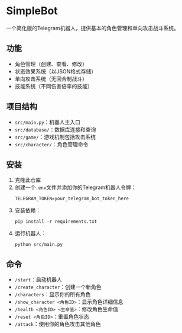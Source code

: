 # SimpleBot

一个简化版的Telegram机器人，提供基本的角色管理和单向攻击战斗系统。

## 功能

- 角色管理（创建、查看、修改）
- 状态效果系统（以JSON格式存储）
- 单向攻击系统（无回合制战斗）
- 技能系统（不同伤害倍率的技能）

## 项目结构

- `src/main.py`：机器人主入口
- `src/database/`：数据库连接和查询
- `src/game/`：游戏机制包括攻击系统
- `src/character/`：角色管理命令

## 安装

1. 克隆此仓库
2. 创建一个`.env`文件并添加你的Telegram机器人令牌：
   ```
   TELEGRAM_TOKEN=your_telegram_bot_token_here
   ```
3. 安装依赖：
   ```
   pip install -r requirements.txt
   ```
4. 运行机器人：
   ```
   python src/main.py
   ```

## 命令

- `/start`：启动机器人
- `/create_character`：创建一个新角色
- `/characters`：显示你的所有角色
- `/show_character <角色ID>`：显示角色详细信息
- `/health <角色ID> <生命值>`：修改角色生命值
- `/reset <角色ID>`：重置角色状态
- `/attack`：使用你的角色攻击其他角色
